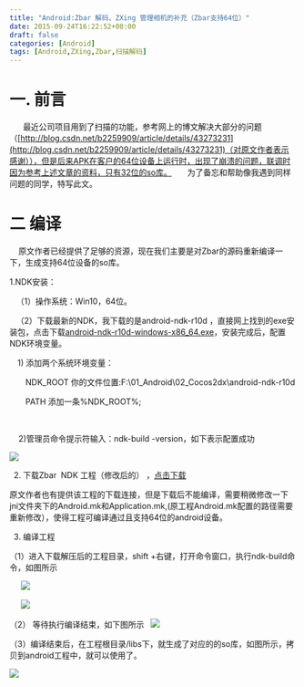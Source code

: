 ```yaml
---
title: "Android:Zbar 解码、ZXing 管理相机的补充（Zbar支持64位）"
date: 2015-09-24T16:22:52+08:00
draft: false
categories: [Android]
tags: [Android,ZXing,Zbar,扫描解码]
---
```


# 一. 前言

      最近公司项目用到了扫描的功能，参考网上的博文解决大部分的问题（[http://blog.csdn.net/b2259909/article/details/43273231](http://blog.csdn.net/b2259909/article/details/43273231)（对原文作者表示感谢）），但是后来APK在客户的64位设备上运行时，出现了崩溃的问题，联调时因为参考上述文章的资料，只有32位的so库。
      
为了备忘和帮助像我遇到同样问题的同学，特写此文。



# 二 编译

    原文作者已经提供了足够的资源，现在我们主要是对Zbar的源码重新编译一下，生成支持64位设备的so库。

1.NDK安装：

   （1）操作系统：Win10，64位。

   （2）下载最新的NDK，我下载的是android-ndk-r10d ，直接网上找到的exe安装包，点击下载[android-ndk-r10d-windows-x86_64.exe](https://download.csdn.net/download/guangzhen87/8500163)，安装完成后，配置NDK环境变量。



　1) 添加两个系统环境变量：

　　NDK_ROOT 你的文件位置:F:\01_Android\02_Cocos2dx\android-ndk-r10d

　　PATH 添加一条%NDK_ROOT%;

         

    2)管理员命令提示符输入：ndk-build -version，如下表示配置成功

![](/img/04_zxing/01.png)

2. 下载Zbar  NDK 工程（修改后的）
，[点击下载](https://download.csdn.net/download/long1216/9136757)

原文作者也有提供该工程的下载连接，但是下载后不能编译，需要稍微修改一下jni文件夹下的Android.mk和Application.mk,(原工程Android.mk配置的路径需要重新修改），使得工程可编译通过且支持64位的android设备。

3. 编译工程

（1）进入下载解压后的工程目录，shift +右键，打开命令窗口，执行ndk-build命令，如图所示

     ![](/img/04_zxing/02.png)

     ![](/img/04_zxing/03.png)

（2） 等待执行编译结束，如下图所示
 
	![](/img/04_zxing/04.png)
      

（3）编译结束后，在工程根目录/libs下，就生成了对应的的so库，如图所示，拷贝到android工程中，就可以使用了。

![](/img/04_zxing/05.png)
